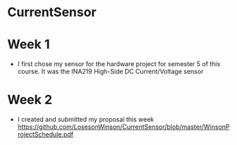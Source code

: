 
# CurrentSensor

# Week 1 
* I first chose my sensor for the hardware project for semester 5 of this course. It was the INA219 High-Side DC Current/Voltage sensor

# Week 2
* I created and submitted my proposal this week https://github.com/LosesonWinson/CurrentSensor/blob/master/WinsonProjectSchedule.pdf
      
